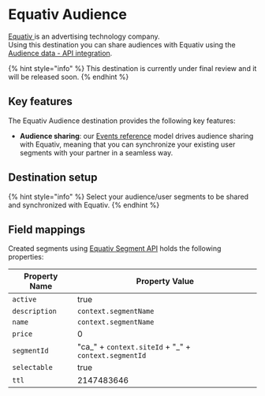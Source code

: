 # Equativ Audience

[Equativ ](https://equativ.com/)is an advertising technology company.\
Using this destination you can share audiences with Equativ using the [Audience data - API integration](https://help.smartadserver.com/s/article/Audience-data-API-integration-v2).

{% hint style="info" %}
This destination is currently under final review and it will be released soon.
{% endhint %}

## Key features

The Equativ Audience destination provides the following key features:

* **Audience sharing**: our [Events reference](https://community.commandersact.com/platform-x/developers/tracking/events-reference) model drives audience sharing with Equativ, meaning that you can synchronize your existing user segments with your partner in a seamless way.

## Destination setup

{% hint style="info" %}
Select your audience/user segments to be shared and synchronized with Equativ.
{% endhint %}

## Field mappings

Created segments using [Equativ Segment API](https://datasync-eu.smartadserverapis.com/swagger/v2/index.html#/Segments/post\_segmentproviders\_\_segmentProviderId\_\_segments) holds the following properties:

| Property Name | Property Value                                         |
| ------------- | ------------------------------------------------------ |
| `active`      | true                                                   |
| `description` | `context.segmentName`                                  |
| `name`        | `context.segmentName`                                  |
| `price`       | 0                                                      |
| `segmentId`   | "ca\_" + `context.siteId` + "\_" + `context.segmentId` |
| `selectable`  | true                                                   |
| `ttl`         | 2147483646                                             |

